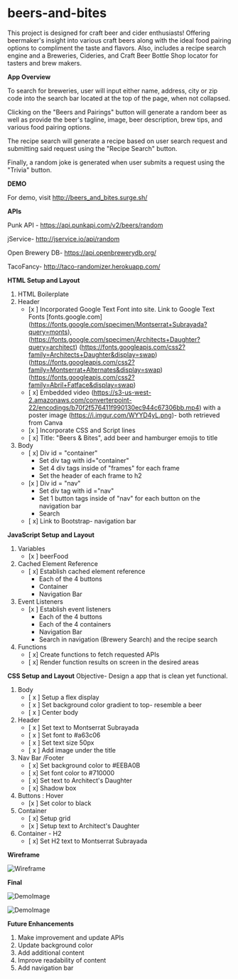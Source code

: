 # beers-and-bites

This project is designed for craft beer and cider enthusiasts! Offering beermaker's insight into various craft beers along with the ideal food pairing options to compliment the taste and flavors. Also, includes a recipe search engine and a Breweries, Cideries, and Craft Beer Bottle Shop locator for tasters and brew makers. 

__App Overview__

To search for breweries, user will input either name, address, city or zip code into the search bar located at the top of the page, when not collapsed. 

Clicking on the "Beers and Pairings" button will generate a random beer as well as provide the beer's tagline, image, beer description, brew tips, and various food pairing options.

The recipe search will generate a recipe based on user search request and submitting said request using the "Recipe Search" button.

Finally, a random joke is generated when user submits a request using the "Trivia" button.

__DEMO__

For demo, visit http://beers_and_bites.surge.sh/  

__APIs__

Punk API - https://api.punkapi.com/v2/beers/random 

jService- http://jservice.io/api/random 

Open Brewery DB- https://api.openbrewerydb.org/

TacoFancy- http://taco-randomizer.herokuapp.com/

__HTML Setup and Layout__
1. HTML Boilerplate
2. Header
   - [x ] Incorporated Google Text Font into site. Link to Google Text Fonts [fonts.google.com] (https://fonts.google.com/specimen/Montserrat+Subrayada?query=monts), (https://fonts.google.com/specimen/Architects+Daughter?query=architect) (https://fonts.googleapis.com/css2?family=Architects+Daughter&display=swap) (https://fonts.googleapis.com/css2?family=Montserrat+Alternates&display=swap)(https://fonts.googleapis.com/css2?family=Abril+Fatface&display=swap)
   -  [ x] Embedded video (https://s3-us-west-2.amazonaws.com/converterpoint-22/encodings/b70f2f576411f990130ec944c67306bb.mp4) with a poster image (https://i.imgur.com/WYYD4yL.png)- both retrieved from Canva 
   - [x ] Incorporate CSS and Script lines
   - [ x] Title: "Beers & Bites", add beer and hamburger emojis to title
3. Body
   - [ x] Div id = "container"
        * Set div tag with id="container" 
        * Set 4 div tags inside of "frames" for each frame
        * Set the header of each frame to h2
   - [x ] Div id = "nav" 
        * Set div tag with id ="nav"
        * Set 1 button tags inside of "nav" for each button on the navigation bar
        * Search 
   - [ x] Link to Bootstrap- navigation bar 

__JavaScript Setup and Layout__
1. Variables
   - [x ] beerFood
2. Cached Element Reference
   - [ x] Establish cached element reference
        * Each of the 4 buttons
        * Container
        * Navigation Bar
3. Event Listeners
    - [x ] Establish event listeners
        * Each of the 4 buttons
        * Each of the 4 containers
        * Navigation Bar
        * Search in navigation (Brewery Search) and the recipe search
4. Functions
   - [ x] Create functions to fetch requested APIs
   - [ x] Render function results on screen in the desired areas

__CSS Setup and Layout__
Objective- Design a app that is clean yet functional.
1. Body
   - [ x ] Setup a flex display
   - [ x ] Set background color gradient to top- resemble a beer
   - [ x ] Center body 
2.  Header
    - [ x ] Set text to Montserrat Subrayada
    - [ x ] Set font to #a63c06
    - [ x ] Set text size 50px
    - [ x ] Add image under the title
3. Nav Bar /Footer
   - [ x] Set background color to #EEBA0B
   - [ x] Set font color to #710000
   - [ x] Set text to Architect's Daughter
   - [ x] Shadow box
4. Buttons : Hover
   - [x ] Set color to black 
5. Container
   - [ x] Setup grid
   - [x ] Setup text to Architect's Daughter
6. Container - H2
   - [ x] Set H2 text to Montserrat Subrayada


__Wireframe__

![Wireframe](https://i.imgur.com/Z7a2scE.png)



__Final__


![DemoImage](https://i.imgur.com/L4JH6sd.png)

![DemoImage](https://i.imgur.com/tZfTp7L.png)


__Future Enhancements__

1. Make improvement and update APIs 
2. Update background color 
3. Add additional content 
4. Improve readability of content 
5. Add navigation bar
   